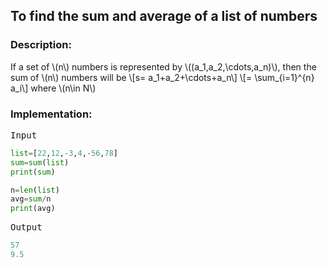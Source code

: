   <script type="text/javascript"
        src="https://cdnjs.cloudflare.com/ajax/libs/mathjax/2.7.0/MathJax.js?config=TeX-AMS_CHTML"></script>


## To find the sum and average of a list of numbers


### Description:

If a set of \\(n\\) numbers is represented by \\((a_1,a_2,\cdots,a_n)\\), then the sum of \\(n\\) numbers will be
\\[s= a_1+a_2+\cdots+a_n\\]
\\[= \sum_{i=1}^{n} a_i\\]
where \\(n\in N\\)

### Implementation:

<kbd>Input</kbd>

```python
list=[22,12,-3,4,-56,78]
sum=sum(list)
print(sum)

n=len(list)
avg=sum/n
print(avg)
```

<kbd>Output</kbd>

```python
57
9.5
```

